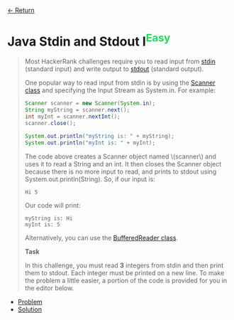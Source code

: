 [&larr; Return](https://hanggrian.github.io/grind-hackerrank/)

# Java Stdin and Stdout I<sup style="color: rgb(32, 215, 97);">Easy</sup>

> Most HackerRank challenges require you to read input from [stdin](https://en.wikipedia.org/wiki/Standard_streams#Standard_input_.28stdin.29)
  (standard input) and write output to [stdout](https://en.wikipedia.org/wiki/Standard_streams#Standard_output_.28stdout.29)
  (standard output).
>
> One popular way to read input from stdin is by using the [Scanner class](https://docs.oracle.com/javase/8/docs/api/java/util/Scanner.html)
  and specifying the Input Stream as System.in. For example:
>
> ```java
> Scanner scanner = new Scanner(System.in);
> String myString = scanner.next();
> int myInt = scanner.nextInt();
> scanner.close();
>
> System.out.println("myString is: " + myString);
> System.out.println("myInt is: " + myInt);
> ```
>
> The code above creates a Scanner object named \\(scanner\\) and uses it to
  read a String and an int. It then closes the Scanner object because there is
  no more input to read, and prints to stdout using System.out.println(String).
  So, if our input is:
>
> ```
> Hi 5
> ```
>
> Our code will print:
>
> ```
> myString is: Hi
> myInt is: 5
> ```
>
> Alternatively, you can use the [BufferedReader class](https://docs.oracle.com/javase/8/docs/api/java/io/BufferedReader.html).
>
> **Task**
>
> In this challenge, you must read **3** integers from stdin and then print them
  to stdout. Each integer must be printed on a new line. To make the problem a
  little easier, a portion of the code is provided for you in the editor below.

- [Problem](https://www.hackerrank.com/challenges/java-stdin-and-stdout-1/)
- [Solution](https://github.com/hanggrian/grind-hackerrank/blob/main/java/src/main/java/JavaStdinStdout1.java)
